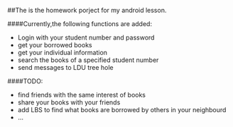 ##The is the homework porject for my android lesson.

####Currently,the following functions are added:
*   Login with your student number and password
*   get your borrowed books
*   get your individual information
*   search the books of a specified student number
*   send messages to LDU tree hole

####TODO:
*   find friends with the same interest of books
*   share your books with your friends
*   add LBS to find what books are borrowed by others in your neighbourd
*   ...

